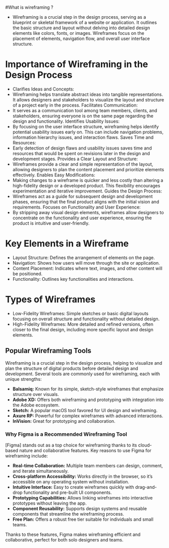 #What is wireframing ?
 - Wireframing is a crucial step in the design process, serving as a blueprint or skeletal framework of a website or application. It outlines the basic structure and layout without delving into detailed design elements like colors, fonts, or images. Wireframes focus on the placement of elements, navigation flow, and overall user interface structure.

# Importance of Wireframing in the Design Process
- Clarifies Ideas and Concepts:
- Wireframing helps translate abstract ideas into tangible representations. It allows designers and stakeholders to visualize the layout and structure of a project early in the process.
Facilitates Communication:
- It serves as a communication tool among team members, clients, and stakeholders, ensuring everyone is on the same page regarding the design and functionality.
Identifies Usability Issues:
- By focusing on the user interface structure, wireframing helps identify potential usability issues early on. This can include navigation problems, information hierarchy issues, and interaction flaws.
Saves Time and Resources:
- Early detection of design flaws and usability issues saves time and resources that would be spent on revisions later in the design and development stages.
Provides a Clear Layout and Structure:
- Wireframes provide a clear and simple representation of the layout, allowing designers to plan the content placement and prioritize elements effectively.
Enables Easy Modifications:
- Making changes to a wireframe is quicker and less costly than altering a high-fidelity design or a developed product. This flexibility encourages experimentation and iterative improvement.
Guides the Design Process:
- Wireframes act as a guide for subsequent design and development phases, ensuring that the final product aligns with the initial vision and requirements.
Focuses on Functionality and User Experience:
- By stripping away visual design elements, wireframes allow designers to concentrate on the functionality and user experience, ensuring the product is intuitive and user-friendly.

# Key Elements in a Wireframe
- Layout Structure: Defines the arrangement of elements on the page.
- Navigation: Shows how users will move through the site or application.
- Content Placement: Indicates where text, images, and other content will be positioned.
- Functionality: Outlines key functionalities and interactions.

# Types of Wireframes
- Low-Fidelity Wireframes: Simple sketches or basic digital layouts focusing on overall structure and functionality without detailed design.
- High-Fidelity Wireframes: More detailed and refined versions, often closer to the final design, including more specific layout and design elements.

## Popular Wireframing Tools

Wireframing is a crucial step in the design process, helping to visualize and plan the structure of digital products before detailed design and development. Several tools are commonly used for wireframing, each with unique strengths:

- **Balsamiq:** Known for its simple, sketch-style wireframes that emphasize structure over visuals.
- **Adobe XD:** Offers both wireframing and prototyping with integration into the Adobe ecosystem.
- **Sketch:** A popular macOS tool favored for UI design and wireframing.
- **Axure RP:** Powerful for complex wireframes with advanced interactions.
- **InVision:** Great for prototyping and collaboration.

### Why Figma is a Recommended Wireframing Tool

[Figma] stands out as a top choice for wireframing thanks to its cloud-based nature and collaborative features. Key reasons to use Figma for wireframing include:

- **Real-time Collaboration:** Multiple team members can design, comment, and iterate simultaneously.
- **Cross-platform Accessibility:** Works directly in the browser, so it’s accessible on any operating system without installation.
- **Intuitive Interface:** Easy to create wireframes quickly with drag-and-drop functionality and pre-built UI components.
- **Prototyping Capabilities:** Allows linking wireframes into interactive prototypes without leaving the app.
- **Component Reusability:** Supports design systems and reusable components that streamline the wireframing process.
- **Free Plan:** Offers a robust free tier suitable for individuals and small teams.

Thanks to these features, Figma makes wireframing efficient and collaborative, perfect for both solo designers and teams.
